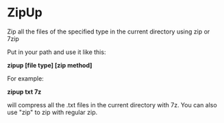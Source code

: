 # ZipUp
Zip all the files of the specified type in the current directory using zip or 7zip

Put in your path and use it like this:

**zipup [file type] [zip method]**

For example:

**zipup txt 7z**

will compress all the .txt files in the current directory with 7z. You can also use "zip" to zip with regular zip.